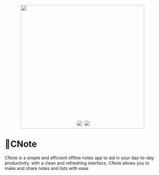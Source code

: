 <p align="center">
    <img src="https:/github.com/JakeCallcut/CNote/blob/main/CNote/bin/Dependencies/Screenshots/menusc.png" width=400 style="margin-bottom:-25px"><br>
    <img src="https://img.shields.io/badge/Framework-.NET-orange"  style="margin-right: 5px">
    <img src="https://img.shields.io/badge/Language-C%23-green"  style="margin-right:-5px"><br>
</p>

# 📝CNote
CNote is a simple and efficient offline notes app to aid in your day-to-day productivity. with a clean and refreshing interface, CNote allows you to make and share notes and lists with ease
